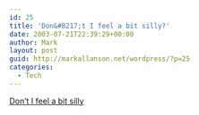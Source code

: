 ```yaml
---
id: 25
title: 'Don&#8217;t I feel a bit silly?'
date: 2003-07-21T22:39:29+00:00
author: Mark
layout: post
guid: http://markallanson.net/wordpress/?p=25
categories:
  - Tech
---
```

[Don&#8217;t I feel a bit silly](http://EraBlog.NET/filters/16621.post)